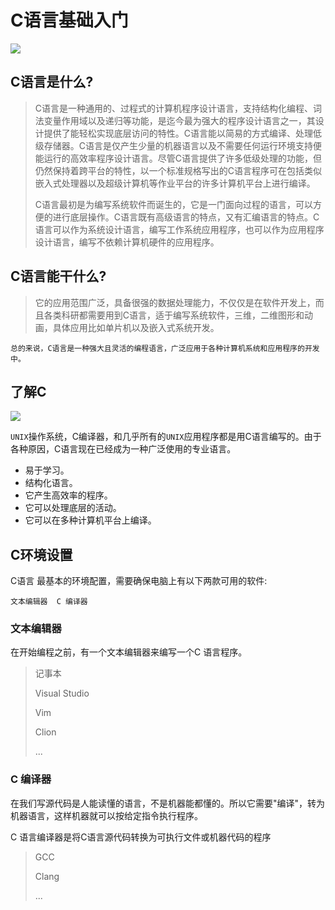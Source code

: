 # C语言基础入门

![](https://pic4.zhimg.com/v2-b1db5ab157f0259402d2fdca61e948c4_720w.jpg?source=172ae18b)

## C语言是什么?

> C语言是一种通用的、过程式的计算机程序设计语言，支持结构化编程、词法变量作用域以及递归等功能，是迄今最为强大的程序设计语言之一，其设计提供了能轻松实现底层访问的特性。C语言能以简易的方式编译、处理低级存储器。C语言是仅产生少量的机器语言以及不需要任何运行环境支持便能运行的高效率程序设计语言。尽管C语言提供了许多低级处理的功能，但仍然保持着跨平台的特性，以一个标准规格写出的C语言程序可在包括类似嵌入式处理器以及超级计算机等作业平台的许多计算机平台上进行编译。
> 
> C语言最初是为编写系统软件而诞生的，它是一门面向过程的语言，可以方便的进行底层操作。C语言既有高级语言的特点，又有汇编语言的特点。C语言可以作为系统设计语言，编写工作系统应用程序，也可以作为应用程序设计语言，编写不依赖计算机硬件的应用程序。
> 


## C语言能干什么?

> 它的应用范围广泛，具备很强的数据处理能力，不仅仅是在软件开发上，而且各类科研都需要用到C语言，适于编写系统软件，三维，二维图形和动画，具体应用比如单片机以及嵌入式系统开发。
>

    总的来说，C语言是一种强大且灵活的编程语言，广泛应用于各种计算机系统和应用程序的开发中。

## 了解C
 
 ![](https://www.techug.com/wordpress/wp-content/uploads/2018/07/new.png)

`UNIX`操作系统，C编译器，和几乎所有的`UNIX`应用程序都是用C语言编写的。由于各种原因，C语言现在已经成为一种广泛使用的专业语言。

* 易于学习。
* 结构化语言。
* 它产生高效率的程序。
* 它可以处理底层的活动。
* 它可以在多种计算机平台上编译。

## C环境设置

C语言 最基本的环境配置，需要确保电脑上有以下两款可用的软件: 

    文本编辑器  C 编译器

### 文本编辑器

在开始编程之前，有一个文本编辑器来编写一个C 语言程序。

> 记事本
> 
> Visual Studio
> 
> Vim
> 
> Clion
>
> ...

### C 编译器

在我们写源代码是人能读懂的语言，不是机器能都懂的。所以它需要"编译"，转为机器语言，这样机器就可以按给定指令执行程序。

C 语言编译器是将C语言源代码转换为可执行文件或机器代码的程序

> GCC
> 
> Clang
>
> ...

